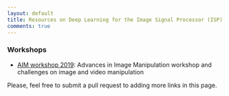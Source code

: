 ```yaml
---
layout: default
title: Resources on Deep Learning for the Image Signal Processor (ISP)
comments: true
---
```

### Workshops

* [AIM workshop 2019](http://www.vision.ee.ethz.ch/aim19/): Advances in Image Manipulation workshop and challenges on image and video manipulation

Please, feel free to submit a pull request to adding more links in this page.
